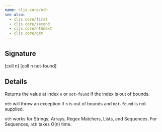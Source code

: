 ```yaml
---
name: cljs.core/nth
see also:
  - cljs.core/first
  - cljs.core/second
  - cljs.core/nthnext
  - cljs.core/get
---
```


## Signature
[coll n]
[coll n not-found]


## Details

Returns the value at index `n` or `not-found` if the index is out of bounds.

`nth` will throw an exception if `n` is out of bounds and `not-found` is not
supplied.

`nth` works for Strings, Arrays, Regex Matchers, Lists, and Sequences. For
Sequences, `nth` takes O(n) time.
